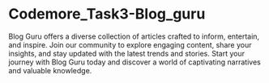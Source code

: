 # Codemore_Task3-Blog_guru
Blog Guru offers a diverse collection of articles crafted to inform, entertain, and inspire. Join our community to explore engaging content, share your insights, and stay updated with the latest trends and stories. Start your journey with Blog Guru today and discover a world of captivating narratives and valuable knowledge.
